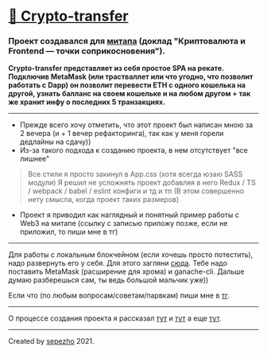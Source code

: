 [🔄 Сrypto-transfer](https://crypto-transfer.sepezho.com "proj url")
========================
### Проект создавался для [митапа](https://s.simbirsoft.com/V16G/ "митап") (доклад "Криптовалюта и Frontend — точки соприкосновения").

**Сrypto-transfer представляет из себя простое SPA на рекате. Подключив MetaMask (или трастваллет или что угодно, что позволит работать с Dapp) он позволит перевести ETH с одного кошелька на другой, узнать балланс на своем кошельке и на любом другом + так же хранит инфу о последних 5 транзакциях.**

---

* Прежде всего хочу отметить, что этот проект был написан мною за 2 вечера (и + 1 вечер рефакторинга), так как у меня горели дедлайны на сдачу))
* Из-за такого подхода к созданию проекта, в нем отсутствует "все лишнее"
> Все стили я просто закинул в App.css (хотя всегда юзаю SASS модули)
> Я решил не усложнять проект добавляя в него Redux / TS / webpack / babel / eslint конфиги и тд и тп (В этом совершенно нету смысла, когда проект таких размеров)
* Проект я приводил как наглядный и понятный пример работы с Web3 на митапе (ссылку с записью приложу позже, если не приложил, то пиши мне в тг)

---

Для работы с локальным блокчейном (если хочешь просто потестить), надо развернуть его у себя. Для этого загляни [сюда](https://ethereumdev.io/testing-your-smart-contract-with-existing-protocols-ganache-fork/ "О ganache-cli"). Тебе надо поставить MetaMask (расширение для хрома) и ganache-cli. Дальше думаю разберешься сам, ты ведь большой мальчик уже))

Если что (по любым вопросам/советам/парвкам) пиши мне в [тг](https://t.me/sepezho/ "Мой тг").

---

О процессе создания проекта я рассказал [тут](https://www.instagram.com/stories/highlights/17886966257204178/ "Хайлайт в инсте") и [тут](https://t.me/sepezho_log/758 "Тг пост 1") а еще [тут](https://t.me/sepezho_log/759/ "Тг пост 2").

---

Created by [sepezho](https://sepezho.com/ "Обо мне") 2021.



